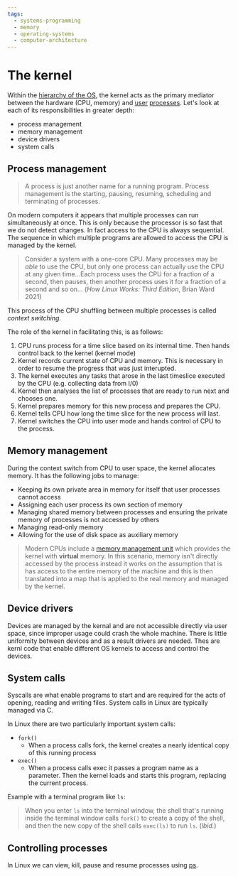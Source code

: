```yaml
---
tags:
  - systems-programming
  - memory
  - operating-systems
  - computer-architecture
---
```


# The kernel

Within the [hierarchy of the OS](./Basic_model_of_the_operating_system.md), the
kernel acts as the primary mediator between the hardware (CPU, memory) and
[user](./User_Space.md) [processes](Processes.md). Let's look at each of its
responsibilities in greater depth:

- process management
- memory management
- device drivers
- system calls

## Process management

> A process is just another name for a running program. Process management is
> the starting, pausing, resuming, scheduling and terminating of processes.

On modern computers it appears that multiple processes can run simultaneously at
once. This is only because the processor is so fast that we do not detect
changes. In fact access to the CPU is always sequential. The sequence in which
multiple programs are allowed to access the CPU is managed by the kernel.

> Consider a system with a one-core CPU. Many processes may be _able_ to use the
> CPU, but only one process can actually use the CPU at any given time...Each
> process uses the CPU for a fraction of a second, then pauses, then another
> process uses it for a fraction of a second and so on... (_How Linux Works:
> Third Edition_, Brian Ward 2021)

This process of the CPU shuffling between multiple processes is called _context
switching_.

The role of the kernel in facilitating this, is as follows:

1. CPU runs process for a time slice based on its internal time. Then hands
   control back to the kernel (kernel mode)
2. Kernel records current state of CPU and memory. This is necessary in order to
   resume the progress that was just interupted.
3. The kernel executes any tasks that arose in the last timeslice executed by
   the CPU (e.g. collecting data from I/0)
4. Kernel then analyses the list of processes that are ready to run next and
   chooses one.
5. Kernel prepares memory for this new process and prepares the CPU.
6. Kernel tells CPU how long the time slice for the new process will last.
7. Kernel switches the CPU into user mode and hands control of CPU to the
   process.

## Memory management

During the context switch from CPU to user space, the kernel allocates memory.
It has the following jobs to manage:

- Keeping its own private area in memory for itself that user processes cannot
  access
- Assigning each user process its own section of memory
- Managing shared memory between processes and ensuring the private memory of
  processes is not accessed by others
- Managing read-only memory
- Allowing for the use of disk space as auxiliary memory

> Modern CPUs include a
> [memory management unit](Virtual_memory_and_the_MMU_in_Linux.md#the-memory-management-unit-mmu)
> which provides the kernel with **virtual** memory. In this scenario, memory
> isn't directly accessed by the process instead it works on the assumption that
> is has access to the entire memory of the machine and this is then translated
> into a map that is applied to the real memory and managed by the kernel.

## Device drivers

Devices are managed by the kernal and are not accessible directly via user
space, since improper usage could crash the whole machine. There is little
uniformity between devices and as a result drivers are needed. Thes are kernl
code that enable different OS kernels to access and control the devices.

## System calls

Syscalls are what enable programs to start and are required for the acts of
opening, reading and writing files. System calls in Linux are typically managed
via C.

In Linux there are two particularly important system calls:

- `fork()`
  - When a process calls fork, the kernel creates a nearly identical copy of
    this running process
- `exec()`
  - When a process calls exec it passes a program name as a parameter. Then the
    kernel loads and starts this program, replacing the current process.

Example with a terminal program like `ls`:

> When you enter `ls` into the terminal window, the shell that's running inside
> the terminal window calls `fork()` to create a copy of the shell, and then the
> new copy of the shell calls `exec(ls)` to run `ls`. (_Ibid._)

## Controlling processes

In Linux we can view, kill, pause and resume processes using [ps](Processes.md).
